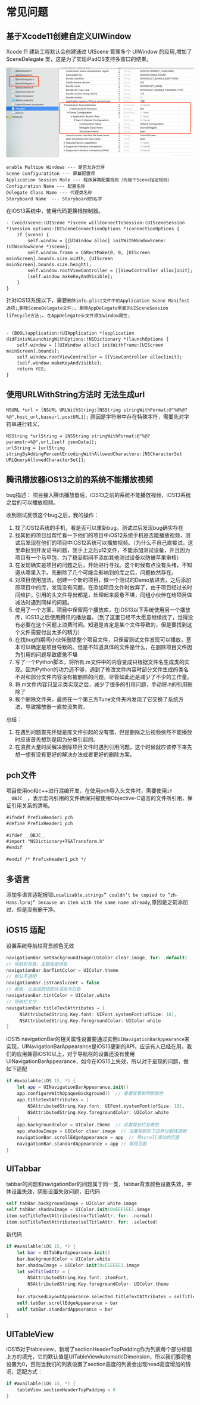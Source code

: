 # 常见问题

## 基于Xcode11创建自定义UIWindow
Xcode 11 建新工程默认会创建通过 UIScene 管理多个 UIWindow 的应用,增加了 SceneDelegate 类，这是为了实现iPadOS支持多窗口的结果。

![](../imgs/ios_img_57.png)
```info
enable Multipe Windows --- 是否允许分屏
Scene Configuratiton --- 屏幕配置项
Application Session Role --- 程序屏幕配置规则（为每个Scene指定规则）
Configuration Name --- 配置名称
Delegate Class Name --- 代理类名称
Storyboard Name  --- Storyboard的名字
```

在iOS13系统中，使用代码更换根控制器。
```objc
- (void)scene:(UIScene *)scene willConnectToSession:(UISceneSession *)session options:(UISceneConnectionOptions *)connectionOptions {
    if (scene) {
        self.window = [[UIWindow alloc] initWithWindowScene:(UIWindowScene *)scene];
        self.window.frame = CGRectMake(0, 0, [UIScreen mainScreen].bounds.size.width, [UIScreen mainScreen].bounds.size.height);
        self.window.rootViewController = [[ViewController alloc]init];
        [self.window makeKeyAndVisible];
    }
}
```
针对iOS13系统以下，需要`删除info.plist文件中的Application Scene Manifest选项;`,`删除SceneDelegate文件;`、`删除AppDelegate里面的UISceneSession lifecycle方法;`、`在AppDelegate头文件添加window属性;`
```objc

- (BOOL)application:(UIApplication *)application didFinishLaunchingWithOptions:(NSDictionary *)launchOptions {
    self.window = [[UIWindow alloc] initWithFrame:[UIScreen mainScreen].bounds];
    self.window.rootViewController = [[ViewController alloc]init];
    [self.window makeKeyAndVisible];
    return YES;
}
```

## 使用URLWithString方法时 无法生成url
`NSURL *url = [NSURL URLWithString:[NSString stringWithFormat:@"%@%@?%@",host_url,baseurl,postURL]];`
原因是字符串中存在特殊字符，需要先对字符串进行转义，
```
NSString *urlString = [NSString stringWithFormat:@"%@?paramstr=%@",url,[self jsonData]];
urlString = [urlString stringByAddingPercentEncodingWithAllowedCharacters:[NSCharacterSet URLQueryAllowedCharacterSet]];
```

## 腾讯播放器iOS13之前的系统不能播放视频
bug描述： 项目接入腾讯播放器后，iOS13之前的系统不能播放视频，iOS13系统之后的可以播放视频。

收到测试反馈这个bug之后，我的操作：
1. 找了iOS12系统的手机，看是否可以重新bug，测试过后发现bug确实存在
2. 找其他的项目组帮忙看一下他们的项目中iOS12系统手机是否能播放视频，测试后发现在他们的项目中iOS12系统可以播放视频。（为什么不自己直接试，这里牵扯到开发证书问题，我手上之后p12文件，不能添加测试设备，并且因为项目有一个马甲包，为了稳妥期间不添加其他测试设备以防被苹果审核）
3. 在发现确实是项目的问题之后，开始进行寻找。这个时候有点没有头绪，不知道从哪里入手。先删除了几个可能会影响到的库之后，问题依然存在。
4. 对项目使用加法，创建一个新的项目，做一个测试的Demo放进去，之后添加原项目中的库，发现没有问题，在添加项目文件时放弃了，由于项目经过长时间维护，引用的头文件导出都是，处理起来疲惫不堪，同组小伙伴在给项目做减法时遇到同样的问题。
5. 使用了一个方案，项目中保留两个播放库，在iOS13以下系统使用另一个播放库，iOS13之后使用腾讯的播放器。（到了这里已经不太愿意继续找了，觉得没有必要在这个问题上浪费时间。知道是肯定是某个文件导致的，但是要找到这个文件需要付出太多的精力）
6. 在找bug的期间小伙伴删除整个项目文件，只保留测试文件发现可以播放，基本可以确定是项目导致的。但是不知道具体的文件是什么，在删除项目文件因为引用的问题导致疲惫不堪
7. 写了一个Python脚本，将所有.m文件中的内容变成只根据文件名生成类的实现。因为Python的功力还不够，遇到了修改文件内容时部分文件生成的类名不对和部分文件内容没有被删除的问题，尽管如此还是减少了不少的工作量。
8. 将.m文件内容只显示类实现之后，减少了很多的引用问题，手动将.h的引用删除了
9. 挨个删除文件夹，最终在一个第三方Tune文件夹内发现了它交换了系统方法，导致播放器一直拉流失败。

总结：
1. 在遇到问题首先怀疑是库文件引起的没有错，但是删除之后视频依然不能播放时应该首先想到是因为分类引起的。
2. 在浪费大量时间解决删除项目文件时遇到引用问题，这个时候就应该停下来先想一想有没有更好的解决办法或者更好的删除方案。


## pch文件
项目使用oc和c++进行混编开发，在使用pch导入头文件时，需要使用`if __OBJC__`，表示宏内引用的文件确保只被使用Objective-C语言的文件所引用，保证引用关系的清晰。
```objc
#ifndef PrefixHeader1_pch
#define PrefixHeader1_pch

#ifdef __OBJC__
#import "NSDictionary+TGATransform.h"
#endif

#endif /* PrefixHeader1_pch */
```

## 多语言
添加多语言适配报错`Localizable.strings” couldn’t be copied to “zh-Hans.lproj” because an item with the same name already`,原因是之前添加过，但是没有删干净。

## iOS15 适配
设置系统导航栏背景颜色无效
```swift
navigationBar.setBackgroundImage(UIColor.clear.image, for: .default)
// 导航栏背景，主题色是绿色
navigationBar.barTintColor = UIColor.theme
// 默认不透明
navigationBar.isTranslucent = false
// 着色，让返回按钮图片渲染为白色
navigationBar.tintColor = UIColor.white
// 导航栏文字
navigationBar.titleTextAttributes = [
     NSAttributedString.Key.font: UIFont.systemFont(ofSize: 18),
     NSAttributedString.Key.foregroundColor: UIColor.white
]
```

iOS15 navigationBar的相关属性设置要通过实例`UINavigationBarAppearance`来实现，UINavigationBarAppearance是iOS13更新的API，应该有人已经在用，我们的应用兼容iOS10以上，对于导航栏的设置还没有使用UINavigationBarAppearance，如今在iOS15上失效，所以对于呈现的问题，做如下适配
```swift
if #available(iOS 15, *) {
    let app = UINavigationBarAppearance.init()
    app.configureWithOpaqueBackground()  // 重置背景和阴影颜色
    app.titleTextAttributes = [
        NSAttributedString.Key.font: UIFont.systemFont(ofSize: 18),
        NSAttributedString.Key.foregroundColor: UIColor.white
    ]
    app.backgroundColor = UIColor.theme  // 设置导航栏背景色
    app.shadowImage = UIColor.clear.image  // 设置导航栏下边界分割线透明
    navigationBar.scrollEdgeAppearance = app  // 带scroll滑动的页面
    navigationBar.standardAppearance = app // 常规页面
}
```

## UITabbar
tabbar的问题和navigationBar的问题属于同一类，tabbar背景颜色设置失效，字体设置失效，阴影设置失效问题，旧代码
```swift
self.tabBar.backgroundImage = UIColor.white.image
self.tabBar.shadowImage = UIColor.init(0xEEEEEE).image
item.setTitleTextAttributes(norTitleAttr, for: .normal)
item.setTitleTextAttributes(selTitleAttr, for: .selected)
```
新代码
```swift
if #available(iOS 15, *) {
    let bar = UITabBarAppearance.init()
    bar.backgroundColor = UIColor.white
    bar.shadowImage = UIColor.init(0xEEEEEE).image
    let selTitleAttr = [
        NSAttributedString.Key.font: itemFont,
        NSAttributedString.Key.foregroundColor: UIColor.theme
    ]
    bar.stackedLayoutAppearance.selected.titleTextAttributes = selTitleAttr // 设置选中attributes
    self.tabBar.scrollEdgeAppearance = bar
    self.tabBar.standardAppearance = bar
}
```

## UITableView
iOS15对于tableview，新增了sectionHeaderTopPadding作为列表每个部分标题上方的填充，它的默认值是UITableViewAutomaticDimension，所以我们要将他设置为0，否则当我们的列表设置了section高度的列表会出现head高度增加的情况，适配方式：

```swift
if #available(iOS 15, *) {
    tableView.sectionHeaderTopPadding = 0
}
```
